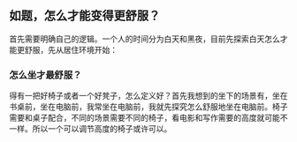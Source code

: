 ## 如题，怎么才能变得更舒服？
首先需要明确自己的逻辑。一个人的时间分为白天和黑夜，目前先探索白天怎么才能更舒服，先从居住环境开始：
### 怎么坐才最舒服？
得有一把好椅子或者一个好凳子，怎么定义好？首先我想到的坐下的场景有，坐在书桌前，坐在电脑前，我常坐在电脑前，我就先探究怎么舒服地坐在电脑前。椅子需要和桌子配合，不同的场景需要不同的椅子，看电影和写作需要的高度就可能不一样。所以一个可以调节高度的椅子或许可以。
